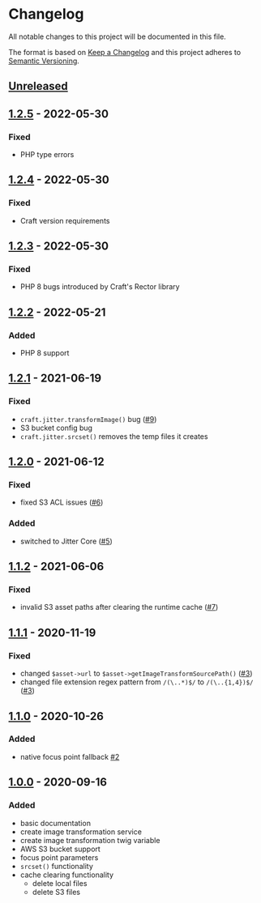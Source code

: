 # Changelog

All notable changes to this project will be documented in this file.

The format is based on [Keep a Changelog](http://keepachangelog.com/) and this project adheres to [Semantic Versioning](http://semver.org/).

## [Unreleased]

## [1.2.5] - 2022-05-30

### Fixed

- PHP type errors

## [1.2.4] - 2022-05-30

### Fixed

- Craft version requirements

## [1.2.3] - 2022-05-30

### Fixed

- PHP 8 bugs introduced by Craft's Rector library

## [1.2.2] - 2022-05-21

### Added

- PHP 8 support

## [1.2.1] - 2021-06-19

### Fixed

- `craft.jitter.transformImage()` bug ([#9](https://github.com/codewithkyle/craft-jitter/issues/9))
- S3 bucket config bug
- `craft.jitter.srcset()` removes the temp files it creates

## [1.2.0] - 2021-06-12

### Fixed

- fixed S3 ACL issues ([#6](https://github.com/codewithkyle/craft-jitter/issues/6))

### Added

- switched to Jitter Core ([#5](https://github.com/codewithkyle/craft-jitter/issues/5))

## [1.1.2] - 2021-06-06

### Fixed

- invalid S3 asset paths after clearing the runtime cache ([#7](https://github.com/codewithkyle/craft-jitter/issues/7))

## [1.1.1] - 2020-11-19

### Fixed

- changed `$asset->url` to `$asset->getImageTransformSourcePath()` ([#3](https://github.com/codewithkyle/craft-jitter/issues/3))
- changed file extension regex pattern from `/(\..*)$/` to `/(\..{1,4})$/` ([#3](https://github.com/codewithkyle/craft-jitter/issues/3))

## [1.1.0] - 2020-10-26

### Added

- native focus point fallback [#2](https://github.com/codewithkyle/craft-jitter/issues/2)

## [1.0.0] - 2020-09-16

### Added

- basic documentation
- create image transformation service
- create image transformation twig variable
- AWS S3 bucket support
- focus point parameters
- `srcset()` functionality
- cache clearing functionality
    - delete local files
    - delete S3 files

[Unreleased]: https://github.com/codewithkyle/craft-jitter/compare/v1.2.5...HEAD
[1.2.5]: https://github.com/codewithkyle/craft-jitter/compare/v1.2.4...v1.2.5
[1.2.4]: https://github.com/codewithkyle/craft-jitter/compare/v1.2.3...v1.2.4
[1.2.3]: https://github.com/codewithkyle/craft-jitter/compare/v1.2.2...v1.2.3
[1.2.2]: https://github.com/codewithkyle/craft-jitter/compare/v1.2.1...v1.2.2
[1.2.1]: https://github.com/codewithkyle/craft-jitter/compare/v1.2.0...v1.2.1
[1.2.0]: https://github.com/codewithkyle/craft-jitter/compare/v1.1.2...v1.2.0
[1.1.2]: https://github.com/codewithkyle/craft-jitter/compare/v1.1.1...v1.1.2
[1.1.1]: https://github.com/codewithkyle/craft-jitter/compare/v1.1.0...v1.1.1
[1.1.0]: https://github.com/codewithkyle/craft-jitter/compare/v1.0.0...v1.1.0
[1.0.0]: https://github.com/codewithkyle/craft-jitter/releases/tag/v1.0.0
